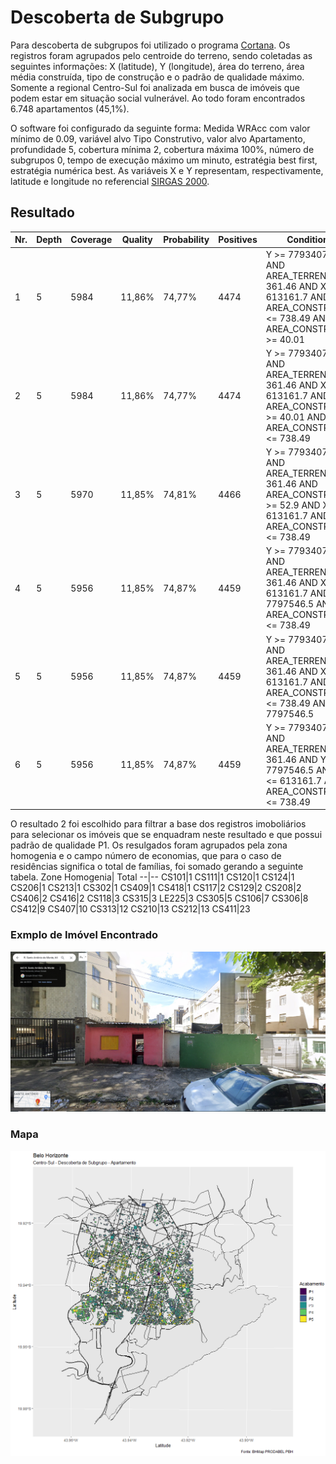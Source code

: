 # Descoberta de Subgrupo

Para descoberta de subgrupos foi utilizado o programa [Cortana](https://datamining.liacs.nl/cortana.html). Os registros foram agrupados pelo centroide do terreno, sendo coletadas as seguintes informações: X (latitude), Y (longitude), área do terreno, área média construída, tipo de construção e o padrão de qualidade máximo. Somente a regional Centro-Sul foi analizada em busca de imóveis que podem estar em situação social vulnerável. Ao todo foram encontrados 6.748 apartamentos (45,1%).

O software foi configurado da seguinte forma:
Medida WRAcc com valor mínimo de 0.09, variável alvo Tipo Construtivo, valor alvo Apartamento, profundidade 5, cobertura mínima 2, cobertura máxima 100%, número de subgrupos 0, tempo de execução máximo um minuto, estratégia best first, estratégia numérica best.
As variáveis X e Y representam, respectivamente, latitude e longitude no referencial [SIRGAS 2000](https://www.ibge.gov.br/geociencias/informacoes-sobre-posicionamento-geodesico/sirgas.html).

## Resultado
Nr.|Depth|Coverage|Quality|Probability|Positives|Conditions
--|--|--|--|--|--|--
1|5|5984|11,86%|74,77%|4474|Y >= 7793407.0 AND AREA_TERRENO >= 361.46 AND X <= 613161.7 AND AREA_CONSTRUCAO <= 738.49 AND AREA_CONSTRUCAO >= 40.01
2|5|5984|11,86%|74,77%|4474|Y >= 7793407.0 AND AREA_TERRENO >= 361.46 AND X <= 613161.7 AND AREA_CONSTRUCAO >= 40.01 AND AREA_CONSTRUCAO <= 738.49
3|5|5970|11,85%|74,81%|4466|Y >= 7793407.0 AND AREA_TERRENO >= 361.46 AND AREA_CONSTRUCAO >= 52.9 AND X <= 613161.7 AND AREA_CONSTRUCAO <= 738.49
4|5|5956|11,85%|74,87%|4459|Y >= 7793407.0 AND AREA_TERRENO >= 361.46 AND X <= 613161.7 AND Y <= 7797546.5 AND AREA_CONSTRUCAO <= 738.49
5|5|5956|11,85%|74,87%|4459|Y >= 7793407.0 AND AREA_TERRENO >= 361.46 AND X <= 613161.7 AND AREA_CONSTRUCAO <= 738.49 AND Y <= 7797546.5
6|5|5956|11,85%|74,87%|4459|Y >= 7793407.0 AND AREA_TERRENO >= 361.46 AND Y <= 7797546.5 AND X <= 613161.7 AND AREA_CONSTRUCAO <= 738.49

O resultado 2 foi escolhido para filtrar a base dos registros imoboliários para selecionar os imóveis que se enquadram neste resultado e que possui padrão de qualidade P1. Os resulgados foram agrupados pela zona homogenia e o campo número de economias, que para o caso de residências significa o total de famílias, foi somado gerando a seguinte tabela.
Zone Homogenia| Total
--|--
CS101|1
CS111|1
CS120|1
CS124|1
CS206|1
CS213|1
CS302|1
CS409|1
CS418|1
CS117|2
CS129|2
CS208|2
CS406|2
CS416|2
CS118|3
CS315|3
LE225|3
CS305|5
CS106|7
CS306|8
CS412|9
CS407|10
CS313|12
CS210|13
CS212|13
CS411|23

### Exmplo de Imóvel Encontrado
![alt Perfil por Regionais](https://raw.githubusercontent.com/guinamen/aprendizado/master/Imagens/gentrificacao.png)

### Mapa
![alt Perfil por Regionais](https://raw.githubusercontent.com/guinamen/aprendizado/master/Imagens/cortana-ap.png)

